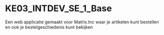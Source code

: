# KE03_INTDEV_SE_1_Base
Een web applicatie gemaakt voor Matrix.Inc waar je artikelen kunt bestellen en ook je bestelgeschiedenis kunt bekijken
